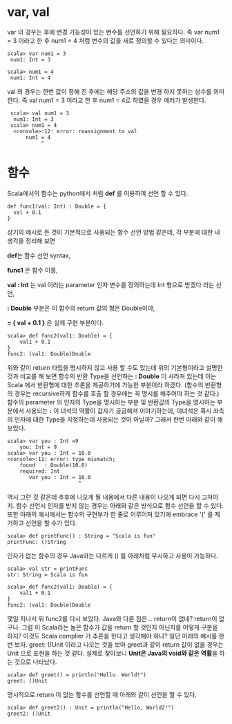 # var, val
 var 의 경우는 후에 변경 가능성이 있는 변수를 선언하기 위해 필요하다.
  즉 var num1 = 3 이라고 한 후 num1 = 4 처럼 변수의 값을 새로 정의할 수 있다는 의미이다.
  ~~~~
  scala> var num1 = 3
   num1: Int = 3

  scala> num1 = 4
   num1: Int = 4
  ~~~~~
  
 val 의 경우는 한번 값이 정해 진 후에는 해당 주소의 값을 변경 하지 못하는 상수를 의미 한다. 
  즉 val num1 = 3 이라고 한 후 num1 = 4로 하였을 경우 에러가 발생한다.
  
 ~~~~~
  scala> val num1 = 3
   num1: Int = 3
  scala> num1 = 4
   <console>:12: error: reassignment to val
       num1 = 4
            ^
 ~~~~~
# 함수
Scala에서의 함수는 python에서 처럼 **def** 를 이용하여 선언 할 수 있다.
  ~~~~~
  def func1(val: Int) : Double = {
    val + 0.1
  }
  ~~~~~
상기의 예시로 든 것이 기본적으로 사용되는 함수 선언 방법 같은데, 각 부분에 대한 내 생각을 정리해 보면
   
**def**는 함수 선언 syntax,

**func1** 은 함수 이름,

**val : Int** 는 val 이라는 parameter 인자 변수를 정의하는데 Int 형으로 받겠다 라는 선언,

**: Double** 부분은 이 함수의 return 값의 형은 Double이야,

**= { val + 0.1 }** 은 실제 구현 부분이다.
~~~~~
scala> def func2(val1: Double) = {
    val1 + 0.1
}
func2: (val1: Double)Double  
~~~~~
위와 같이 return 타입을 명시하지 않고 사용 할 수도 있는데 위의 기본형이라고
설명한 것과 비교를 해 보면 함수의 반환 Type을 선언하는 **: Double** 이
사라져 있는데 이는 Scala 에서 반환형에 대한 추론을 제공하기에 가능한 부분이라 하겠다.
(함수의 반환형의 경우는 recursive하게 함수를 호출 할 경우에는 꼭 명시를
해주어야 하는 것 같다.)
함수의 parameter 의 인자의 Type을 명시하는 부분 및 반환값의 Type을 명시하는
부분에서 사용되는 **:** 이 녀석의 역활이 갑자기 궁금해져 이야기하는데,
이녀석은 혹시 좌측의 인자에 대한 Type을 지정하는데 사용되는 것이 아닐까?
그래서 한번 아래와 같이 해 보았다.
~~~~~~~~
scala> var you : Int =9
    you: Int = 9
scala> var you : Int = 10.0
<console>:11: error: type mismatch;
    found   : Double(10.0)
    required: Int
       var you : Int = 10.0
                       ^
~~~~~~~~~
 역시 그런 것 같은데 추후에 나오게 될 내용에서 다른 내용이 나오게 되면 다시 고쳐야지.
 함수 선언시 인자를 받지 않는 경우는 아래와 같은 방식으로 함수 선언을 할 수 있다.
 또한 아래의 예시에서는 함수의 구현부가 한 줄로 이루어져 있기에 embrace '{' 를
 제거하고 선언을 할 수가 있다.

~~~~~~~~~
scala> def printFunc() : String = "Scala is fun"
printFunc: ()String
~~~~~~~~~
인자가 없는 함수의 경우 Java와는 다르게 () 를 아래처럼 무시하고 사용이 가능하다.
~~~~~~~~~
scala> val str = printFunc
str: String = Scala is fun
~~~~~~~~~

~~~~~
scala> def func2(val1: Double) = {
    val1 + 0.1
}
func2: (val1: Double)Double
~~~~~

몇일 지나서 위 func2를 다시 보았다. Java와 다른 점은... return이 없네?
return이 없구나.  그럼 이 Scala라는 놈은 함수가 값을 return 할 것인지
아닌지를 어떻게 구분을 하지? 이것도 Scala complier 가 추론을 한다고 생각해야
하나? 일단 아래의 예시를 한번 보자.
greet: ()Unit 이라고 나오는 것을 보아 greet과 같이 return 값이 없을 경우는
Unit 으로 표현을 하는 것 같다. 실제로 찾아보니 **Unit은 Java의 void와 같은
역활**을 하는 것으로 나타났다.

~~~~~~~
scala> def greet() = println("Hello. World!")
greet: ()Unit
~~~~~~~
명시적으로 return 이 없는 함수를 선언할 때 아래와 같이 선언을 할 수 있다.
~~~~~~~
scala> def greet2() : Unit = println("Hello, World2!")
greet2: ()Unit
~~~~~~~

 
